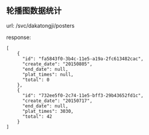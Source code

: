 ## 轮播图数据统计

url: /svc/dakatongji/posters
    
response:

	[
        {
          "id": "fa5843f0-3b4c-11e5-a19a-2fc613482cac",
          "create_date": "20150805",
          "end_date": null,
          "plat_times": null,
          "total": 0
        },
        {
          "id": "732ee5f0-2c74-11e5-bff3-29b43652fd1c",
          "create_date": "20150717",
          "end_date": null,
          "plat_times": 3030,
          "total": 42
        }
    ]